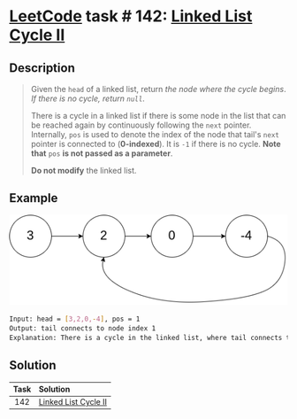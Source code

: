 # [LeetCode][leetcode] task # 142: [Linked List Cycle II][task]

Description
-----------

> Given the `head` of a linked list, return _the node where the cycle begins_.
> _If there is no cycle, return `null`_.
> 
> There is a cycle in a linked list if there is some node in the list
> that can be reached again by continuously following the `next` pointer.
> Internally, `pos` is used to denote the index of the node
> that tail's `next` pointer is connected to (**0-indexed**).
> It is `-1` if there is no cycle. **Note that** `pos` **is not passed as a parameter**.
> 
> **Do not modify** the linked list.

Example
-------

![list.png](image/list.png)

```sh
Input: head = [3,2,0,-4], pos = 1
Output: tail connects to node index 1
Explanation: There is a cycle in the linked list, where tail connects to the second node.
```

Solution
--------

| Task | Solution                         |
|:----:|:---------------------------------|
| 142  | [Linked List Cycle II][solution] |


[leetcode]: <http://leetcode.com/>
[task]: <https://leetcode.com/problems/linked-list-cycle-ii/>
[solution]: <https://github.com/wellaxis/praxis-leetcode/blob/main/src/main/java/com/witalis/praxis/leetcode/task/h2/p142/option/Practice.java>
